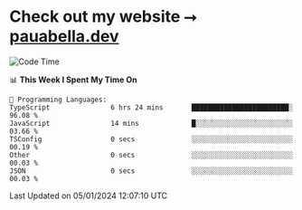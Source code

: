 # Check out my website ⭢ [pauabella.dev](https://pauabella.dev)

<!--START_SECTION:waka-->
![Code Time](http://img.shields.io/badge/Code%20Time-2%2C825%20hrs%2027%20mins-blue)

📊 **This Week I Spent My Time On** 

```text
💬 Programming Languages: 
TypeScript               6 hrs 24 mins       ████████████████████████░   96.08 % 
JavaScript               14 mins             █░░░░░░░░░░░░░░░░░░░░░░░░   03.66 % 
TSConfig                 0 secs              ░░░░░░░░░░░░░░░░░░░░░░░░░   00.19 % 
Other                    0 secs              ░░░░░░░░░░░░░░░░░░░░░░░░░   00.03 % 
JSON                     0 secs              ░░░░░░░░░░░░░░░░░░░░░░░░░   00.03 % 
```


 Last Updated on 05/01/2024 12:07:10 UTC
<!--END_SECTION:waka-->
